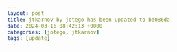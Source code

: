 ```yaml
---
layout: post
title: jtkarnov by jotego has been updated to bd086da
date: 2024-03-16 08:42:13 +0000
categories: [jotego, jtkarnov]
tags: [update]
---
```


